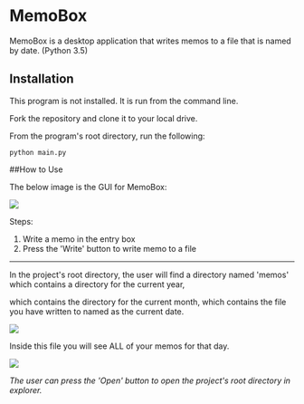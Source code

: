 # MemoBox

MemoBox is a desktop application that writes memos to a file that is named by date. (Python 3.5)

## Installation

This program is not installed. It is run from the command line.

Fork the repository and clone it to your local drive.

From the program's root directory, run the following:

`python main.py`

##How to Use

The below image is the GUI for MemoBox:

![](http://s32.postimg.org/s2vkacvxx/memobox_gui.png)

Steps:

1. Write a memo in the entry box
2. Press the 'Write' button to write memo to a file

---

In the project's root directory, the user will find a directory named 'memos' which contains a directory for the current year, 

which contains the directory for the current month, which contains the file you have written to named as the current date.

![](http://s32.postimg.org/mw4fgapbp/memobox_path.png)

Inside this file you will see ALL of your memos for that day.

![](http://s32.postimg.org/tsa99znw5/memobox_txt.png)

*The user can press the 'Open' button to open the project's root directory in explorer.*
